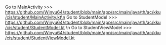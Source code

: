 Go to MainActivity >>> https://github.com/Winyu64/student/blob/main/app/src/main/java/th/ac/kku/cis/student/MainActivity.kt\n
Go to StudentModel >>> https://github.com/Winyu64/student/blob/main/app/src/main/java/th/ac/kku/cis/student/StudentModel.kt \n
Go to StudentViewModel >>> https://github.com/Winyu64/student/blob/main/app/src/main/java/th/ac/kku/cis/student/StudentViewModel.kt
